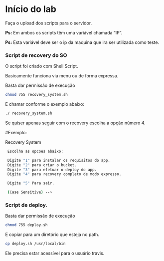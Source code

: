 # Início do lab
Faça o upload dos scripts para o servidor.

**Ps:** Em ambos os scripts têm uma variável chamada “IP”.

**Ps:** Esta variável deve ser o ip da maquina que ira ser utilizada como teste.

### Script de recovery do SO
O script foi criado com Shell Script.

Basicamente funciona via menu ou de forma expressa.

Basta dar permissão de execução
```bash
chmod 755 recovery_system.sh
```

E chamar conforme o exemplo abaixo:
```bash
./ recovery_system.sh
```
Se quiser apenas seguir com o recovery escolha a opção número 4.

#Exemplo:

 Recovery System

```bash
 Escolha as opcoes abaixo:

 Digite "1" para instalar os requisitos do app.
 Digite "2" para criar o bucket.
 Digite "3" para efetuar o deploy do app.
 Digite "4" para recovery completo de modo expresso.

 Digite "5" Para sair.

 (Case Sensitive) -->
```

### Script de deploy.
Basta dar permissão de execução

```bash
chmod 755 deploy.sh
```

E copiar para um diretório que esteja no path.
```bash
cp deploy.sh /usr/local/bin
```

Ele precisa estar acessível para o usuário travis.
